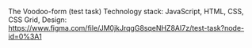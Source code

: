 The Voodoo-form (test task)
Technology stack: JavaScript, HTML, CSS, CSS Grid, 
Design: https://www.figma.com/file/JM0jkJrqgG8sqeNHZ8AI7z/test-task?node-id=0%3A1
